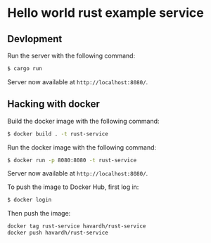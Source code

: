 # Hello world rust example service

## Devlopment

Run the server with the following command:

```bash
$ cargo run
```

Server now available at `http://localhost:8080/`.

## Hacking with docker

Build the docker image with the following command:

```bash
$ docker build . -t rust-service
```

Run the docker image with the following command:

```bash
$ docker run -p 8080:8080 -t rust-service
```

Server now available at `http://localhost:8080/`.

To push the image to Docker Hub, first log in:

```bash
$ docker login
```

Then push the image:

```bash
docker tag rust-service havardh/rust-service
docker push havardh/rust-service
```
